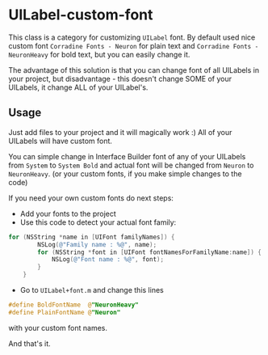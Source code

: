 UILabel-custom-font
===================

This class is a category for customizing `UILabel` font.
By default used nice custom font `Corradine Fonts - Neuron` for plain text 
and `Corradine Fonts - NeuronHeavy` for bold text, but you can easily change it.

The advantage of this solution is that you can change font of all UILabels in your project, 
but disadvantage - this doesn't change SOME of your UILabels, it change ALL of your UILabel's.

## Usage

Just add files to your project and it will magically work :)
All of your UILabels will have custom font.

You can simple change in Interface Builder font of any of your UILabels from `System` to `System Bold` and actual font will be changed from `Neuron` to `NeuronHeavy`.
(or your custom fonts, if you make simple changes to the code)

If you need your own custom fonts do next steps:
* Add your fonts to the project
* Use this code to detect your actual font family:
```objective-c
for (NSString *name in [UIFont familyNames]) {
        NSLog(@"Family name : %@", name);
        for (NSString *font in [UIFont fontNamesForFamilyName:name]) {
            NSLog(@"Font name : %@", font);
        }
    }
```    
* Go to `UILabel+font.m` and change this lines
```objective-c
#define BoldFontName  @"NeuronHeavy"
#define PlainFontName @"Neuron"
```
with your custom font names.

And that's it.